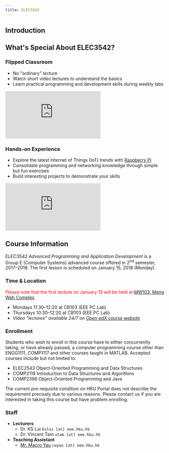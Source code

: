 ```yaml
---
title: ELEC3542
---
```


## Introduction

<script async class="speakerdeck-embed" data-id="6296c091d92a4570b144231f923b6068" data-ratio="1.77777777777778" src="//speakerdeck.com/assets/embed.js"></script>

## What's Special About ELEC3542?

### Flipped Classroom

- No "ordinary" lecture
- Watch short video lectures to understand the basics
- Learn practical programming and development skills during weekly labs

<div class="embed-container"><iframe src="https://www.youtube.com/embed/9VwqDicLZe8" frameborder="0" allowfullscreen></iframe></div>

### Hands-on Experience

- Explore the latest Internet of Things (IoT) trends with [Raspberry Pi](https://www.raspberrypi.org)
- Consolidate programming and networking knowledge through simple but fun exercises
- Build interesting projects to demonstrate your skills

<div class="embed-container"><iframe src="https://www.youtube.com/embed/?listType=playlist&list=PLwo0lint0z4JCtI4gel19Fg8so0Zwv-8l" frameborder="0" allowfullscreen></iframe></div>

## Course Information

_ELEC3542 Advanced Programming and Application Development_ is a Group E (Computer Systems) advanced course offered in 2<sup>nd</sup> semester, 2017–2018. The first lesson is scheduled on January 15, 2018 (Monday).

### Time & Location

<span style="color:red">Please note that the first lecture on January 15 will be held at [MW103, Meng Wah Complex](http://www.les.hku.hk/teaching-space/mw103).</span>

- Mondays 11:30–12:20 at CB103 (EEE PC Lab)
- Thursdays 10:30–12:20 at CB103 (EEE PC Lab)
- _Video "lectures" available 24/7 on [Open edX course website](https://learning.hku.hk/catalog/course/elec3542/)_

### Enrollment

Students who wish to enroll in this course have to either concurrently taking, or have already passed, a computer programming course other than ENGG1111, COMP1117 and other courses taught in MATLAB. Accepted courses include but not limited to:

- ELEC2543 Object-Oriented Programming and Data Structures
- COMP2119 Introduction to Data Structures and Algorithms
- COMP2396 Object-Oriented Programming and Java

The current pre-requisite condition on HKU Portal does not describe the requirement precisely due to various reasons. Please contact us if you are interested in taking this course but have problem enrolling.

### Staff

- **Lecturers**
	- Dr. KS Lui `kslui [at] eee.hku.hk`
	- Dr. Vincent Tam `vtam [at] eee.hku.hk`
- **Teaching Assistant**
	- [Mr. Macro Yau](https://www.eee.hku.hk/~cwyau/) `cwyau [at] eee.hku.hk`
